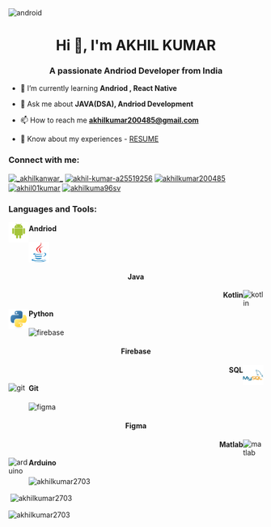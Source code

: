 <img  src="https://th.bing.com/th/id/OIG3.wDVmoNPXYOh6xeZjRpcn?w=1024&h=1024&rs=1&pid=ImgDetMain" alt="android" width="1000" height="500"/>
<h1 align="center">Hi 👋, I'm AKHIL KUMAR</h1>
<h3 align="center">A passionate Andriod Developer from India</h3>



- 🌱 I’m currently learning **Andriod , React Native**

- 💬 Ask me about **JAVA(DSA), Andriod Development**

- 📫 How to reach me **akhilkumar200485@gmail.com**

- 📄 Know about my experiences - [RESUME](https://drive.google.com/file/d/17RTJ_Kwp8agUQcZdUXQN_AABJGJW9yXs/view?usp=drive_link)

<h3 align="left">Connect with me:</h3>

<a href="https://twitter.com/_akhilkanwar_" target="blank"><img align="center" src="https://raw.githubusercontent.com/rahuldkjain/github-profile-readme-generator/master/src/images/icons/Social/twitter.svg" alt="_akhilkanwar_" height="30" width="40" /></a>
<a href="https://linkedin.com/in/akhil-kumar-a25519256" target="blank"><img align="center" src="https://raw.githubusercontent.com/rahuldkjain/github-profile-readme-generator/master/src/images/icons/Social/linked-in-alt.svg" alt="akhil-kumar-a25519256" height="30" width="40" /></a>
<a href="https://www.hackerrank.com/akhilkumar200485" target="blank"><img align="center" src="https://raw.githubusercontent.com/rahuldkjain/github-profile-readme-generator/master/src/images/icons/Social/hackerrank.svg" alt="akhilkumar200485" height="30" width="40" /></a>
<a href="https://www.leetcode.com/akhil01kumar" target="blank"><img align="center" src="https://raw.githubusercontent.com/rahuldkjain/github-profile-readme-generator/master/src/images/icons/Social/leet-code.svg" alt="akhil01kumar" height="30" width="40" /></a>
<a href="https://auth.geeksforgeeks.org/user/akhilkuma96sv" target="blank"><img align="center" src="https://raw.githubusercontent.com/rahuldkjain/github-profile-readme-generator/master/src/images/icons/Social/geeks-for-geeks.svg" alt="akhilkuma96sv" height="30" width="40" /></a>


<h3 align="left">Languages and Tools:</h3>
<p >
 <img align="left" src="https://raw.githubusercontent.com/devicons/devicon/master/icons/android/android-original-wordmark.svg" alt="android" width="40" height="40"/> <h4 align="left">Andriod</h4> </a>
  <img align="center" src="https://raw.githubusercontent.com/devicons/devicon/master/icons/java/java-original.svg" alt="java" width="40" height="40"/><h4 align="center">Java</h4> </a> 
<img align="right" src="https://www.vectorlogo.zone/logos/kotlinlang/kotlinlang-icon.svg" alt="kotlin" width="40" height="40"/><h4 align="right">Kotlin</h4> </a> 
 <img align="left" src="https://raw.githubusercontent.com/devicons/devicon/master/icons/python/python-original.svg" alt="python" width="40" height="40"/><h4 align="left">Python</h4> </a>
 
 <img align="center" src="https://www.vectorlogo.zone/logos/firebase/firebase-icon.svg" alt="firebase" width="40" height="40"/> <h4 align="center">Firebase</h4></a> 
 <img align="right" src="https://raw.githubusercontent.com/devicons/devicon/master/icons/mysql/mysql-original-wordmark.svg" alt="mysql" width="40" height="40"/> <h4 align="right">SQL</h4></a>
<img align="left" src="https://www.vectorlogo.zone/logos/git-scm/git-scm-icon.svg" alt="git" width="40" height="40"/><h4 align="left">Git</h4> </a> 

 <img align="center" src="https://www.vectorlogo.zone/logos/figma/figma-icon.svg" alt="figma" width="40" height="40"/><h4 align="center">Figma</h4> </a>
 

<img align="right" src="https://upload.wikimedia.org/wikipedia/commons/2/21/Matlab_Logo.png" alt="matlab" width="40" height="40"/><h4 align="right">Matlab</h4> </a>
<img align="left" src="https://cdn.worldvectorlogo.com/logos/arduino-1.svg" alt="arduino" width="40" height="40"/> <h4 align="left">Arduino</h4></a> 
</p>
  

<p><img align="center" src="https://github-readme-stats.vercel.app/api/top-langs?username=akhilkumar2703&show_icons=true&locale=en&layout=compact" alt="akhilkumar2703" /></p>

<p>&nbsp;<img align="center" src="https://github-readme-stats.vercel.app/api?username=akhilkumar2703&show_icons=true&locale=en" alt="akhilkumar2703" /></p>

<p><img align="center" src="https://github-readme-streak-stats.herokuapp.com/?user=akhilkumar2703&" alt="akhilkumar2703" /></p>
